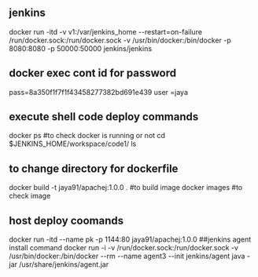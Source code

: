 ## jenkins
docker run -itd -v v1:/var/jenkins_home --restart=on-failure /run/docker.sock:/run/docker.sock -v /usr/bin/docker:/bin/docker  -p 8080:8080 -p 50000:50000 jenkins/jenkins
## docker exec cont id  for password 
pass=8a350f1f7f1f43458277382bd691e439
user =jaya

## execute shell code deploy commands
docker ps #to check docker is running or not
cd $JENKINS_HOME/workspace/code1/
ls
## to change directory for dockerfile
docker build -t jaya91/apachej:1.0.0 .  #to build image
docker images #to check image
## host deploy coomands
docker run -itd --name pk -p 1144:80  jaya91/apachej:1.0.0
##jenkins agent install command
docker run -i -v /run/docker.sock:/run/docker.sock -v /usr/bin/docker:/bin/docker  --rm --name agent3  --init jenkins/agent java -jar /usr/share/jenkins/agent.jar
